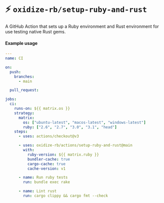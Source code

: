 # ⚡️ `oxidize-rb/setup-ruby-and-rust`

A GitHub Action that sets up a Ruby environment and Rust environment for use
testing native Rust gems.

#### Example usage

```yaml
---
name: CI

on:
  push:
    branches:
      - main

  pull_request:

jobs:
  ci:
    runs-on: ${{ matrix.os }}
    strategy:
      matrix:
        os: ["ubuntu-latest", "macos-latest", "windows-latest"]
        ruby: ["2.6", "2.7", "3.0", "3.1", "head"]
    steps:
      - uses: actions/checkout@v3

      - uses: oxidize-rb/actions/setup-ruby-and-rust@main
        with:
          ruby-version: ${{ matrix.ruby }}
          bundler-cache: true
          cargo-cache: true
          cache-version: v1

      - name: Run ruby tests
        run: bundle exec rake

      - name: Lint rust
        run: cargo clippy && cargo fmt --check
```
